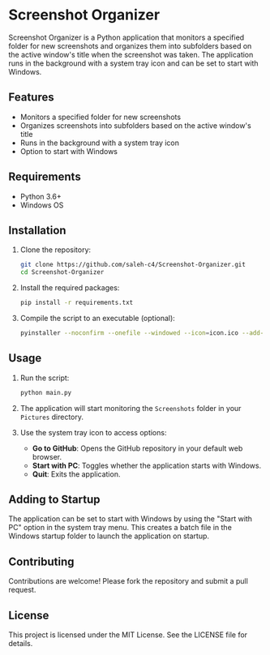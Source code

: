 # Screenshot Organizer

Screenshot Organizer is a Python application that monitors a specified folder for new screenshots and organizes them into subfolders based on the active window's title when the screenshot was taken. The application runs in the background with a system tray icon and can be set to start with Windows.

## Features
- Monitors a specified folder for new screenshots
- Organizes screenshots into subfolders based on the active window's title
- Runs in the background with a system tray icon
- Option to start with Windows

## Requirements
- Python 3.6+
- Windows OS

## Installation
1. Clone the repository:
    ```bash
    git clone https://github.com/saleh-c4/Screenshot-Organizer.git
    cd Screenshot-Organizer
    ```

2. Install the required packages:
    ```bash
    pip install -r requirements.txt
    ```

3. Compile the script to an executable (optional):
    ```bash
    pyinstaller --noconfirm --onefile --windowed --icon=icon.ico --add-data "icon.ico;." --name "Screenshot-Organizer" main.py
    ```

## Usage
1. Run the script:
    ```bash
    python main.py
    ```

2. The application will start monitoring the `Screenshots` folder in your `Pictures` directory.

3. Use the system tray icon to access options:
    - **Go to GitHub**: Opens the GitHub repository in your default web browser.
    - **Start with PC**: Toggles whether the application starts with Windows.
    - **Quit**: Exits the application.

## Adding to Startup
The application can be set to start with Windows by using the "Start with PC" option in the system tray menu. This creates a batch file in the Windows startup folder to launch the application on startup.

## Contributing
Contributions are welcome! Please fork the repository and submit a pull request.

## License
This project is licensed under the MIT License. See the LICENSE file for details.